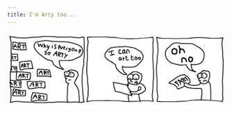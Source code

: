 ```yaml
---
title: I'm Arty too...
---
```


<img src="/comic/im-arty-too.jpg" alt="I'm arty too" title="oh no what've I done...">